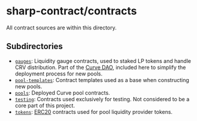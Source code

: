 # sharp-contract/contracts

All contract sources are within this directory.

## Subdirectories

* [`gauges`](gauges): Liquidity gauge contracts, used to staked LP tokens and handle CRV distribution. Part of the [Curve DAO](https://github.com/curvefi/curve-dao-contracts), included here to simplify the deployment process for new pools.
* [`pool-templates`](pool-templates): Contract templates used as a base when constructing new pools.
* [`pools`](pools): Deployed Curve pool contracts.
* [`testing`](testing): Contracts used exclusively for testing. Not considered to be a core part of this project.
* [`tokens`](tokens): [ERC20](https://eips.ethereum.org/EIPS/eip-20) contracts used for pool liquidity provider tokens.
